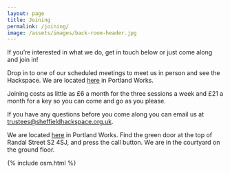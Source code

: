 ```yaml
---
layout: page
title: Joining
permalink: /joining/
image: /assets/images/back-room-header.jpg
---
```


If you’re interested in what we do, get in touch below or just come along and join in!

Drop in to one of our scheduled meetings to meet us in person and see the Hackspace. We are located [here](https://goo.gl/maps/aZR2bM7N73FBo6pf9) in Portland Works.

Joining costs as little as £6 a month for the three sessions a week and £21 a month for a key so you can come and go as you please.

If you have any questions before you come along you can email us at [trustees@sheffieldhackspace.org.uk](mailto:trustees@sheffieldhackspace.org.uk).

We are located [here](https://goo.gl/maps/EcVTWfknJ8XSRYax9) in Portland Works. Find the green door at the top of Randal Street S2 4SJ, and press the call button. We are in the courtyard on the ground floor. 

{% include osm.html %}